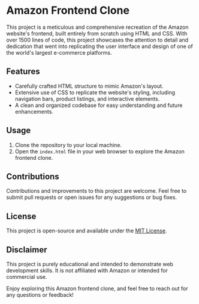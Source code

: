 <h1>Amazon Frontend Clone</h1>

<p>This project is a meticulous and comprehensive recreation of the Amazon website's frontend, built entirely from scratch using HTML and CSS. With over 1500 lines of code, this project showcases the attention to detail and dedication that went into replicating the user interface and design of one of the world's largest e-commerce platforms.</p>

<h2>Features</h2>

<ul>
    <li>Carefully crafted HTML structure to mimic Amazon's layout.</li>
    <li>Extensive use of CSS to replicate the website's styling, including navigation bars, product listings, and interactive elements.</li>
    <li>A clean and organized codebase for easy understanding and future enhancements.</li>
</ul>

<h2>Usage</h2>

<ol>
    <li>Clone the repository to your local machine.</li>
    <li>Open the <code>index.html</code> file in your web browser to explore the Amazon frontend clone.</li>
</ol>

<h2>Contributions</h2>

<p>Contributions and improvements to this project are welcome. Feel free to submit pull requests or open issues for any suggestions or bug fixes.</p>

<h2>License</h2>

<p>This project is open-source and available under the <a href="link-to-license">MIT License</a>.</p>

<h2>Disclaimer</h2>

<p>This project is purely educational and intended to demonstrate web development skills. It is not affiliated with Amazon or intended for commercial use.</p>

<p>Enjoy exploring this Amazon frontend clone, and feel free to reach out for any questions or feedback!</p>
